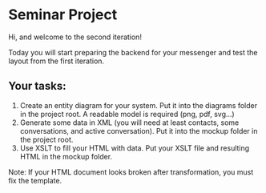 # Seminar Project

Hi, and welcome to the second iteration!

Today you will start preparing the backend for your messenger and test the layout from the first iteration.

## Your tasks:
1. Create an entity diagram for your system. Put it into the diagrams folder in the project root. A readable model is required (png, pdf, svg...)
2. Generate some data in XML (you will need at least contacts, some conversations, and active conversation). Put it into the mockup folder in the project root.
3. Use XSLT to fill your HTML with data. Put your XSLT file and resulting HTML in the mockup folder.

Note:
If your HTML document looks broken after transformation, you must fix the template.